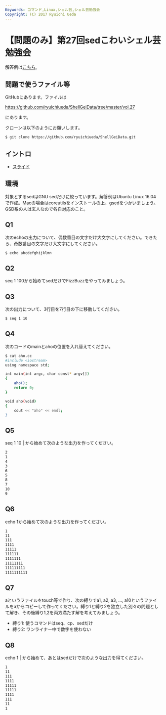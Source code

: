 ```yaml
---
Keywords: コマンド,Linux,シェル芸,シェル芸勉強会
Copyright: (C) 2017 Ryuichi Ueda
---
```


# 【問題のみ】第27回sedこわいシェル芸勉強会
解答例は<a href="/?post=09283">こちら</a>。

<h2>問題で使うファイル等</h2>
GitHubにあります。ファイルは

<a href="https://github.com/ryuichiueda/ShellGeiData/tree/master/vol.27" target="_blank">https://github.com/ryuichiueda/ShellGeiData/tree/master/vol.27</a>

にあります。

クローンは以下のようにお願いします。

```bash
$ git clone https://github.com/ryuichiueda/ShellGeiData.git
```

<h2>イントロ</h2>

<ul>
 <li><a target="_blank" href="/?post_type=presenpress&p=9312">スライド</a></li>
</ul>

<h2>環境</h2>

対象とするsedはGNU sedだけに絞っています。解答例はUbuntu Linux 16.04 で作成。Macの場合はcoreutilsをインストールの上、gsedをつかいましょう。GSD系の人は玄人なので各自対応のこと。

<h2>Q1</h2>

次のechoの出力について、偶数番目の文字だけ大文字にしてください。できたら、奇数番目の文字だけ大文字にしてください。

```bash
$ echo abcdefghijklmn
```


<h2>Q2</h2>

seq 1 100から始めてsedだけでFizzBuzzをやってみましょう。


<h2>Q3</h2>

次の出力について、3行目を7行目の下に移動してください。

```bash
$ seq 1 10
```


<h2>Q4</h2>

次のコードのmainとahoの位置を入れ替えてください。

```bash
$ cat aho.cc 
#include <iostream>
using namespace std;

int main(int argc, char const* argv[])
{
	aho();
	return 0;
}

void aho(void)
{
	cout << "aho" << endl;
}
```


<h2>Q5</h2>

seq 1 10 | から始めて次のような出力を作ってください。

```bash
2
1
4
3
6
5
8
7
10
9
```


<h2>Q6</h2>

echo 1から始めて次のような出力を作ってください。

```bash
1
11
111
1111
11111
111111
1111111
11111111
111111111
1111111111
```


<h2>Q7</h2>
aというファイルをtouch等で作り、次の縛りでa1, a2, a3, ..., a10というファイルをaからコピーして作ってください。縛り1と縛り2を独立した別々の問題として解き、その後縛り1,2を両方満たす解を考えてみましょう。
<ul>
 	<li>縛り1: 使うコマンドはseq、cp、sedだけ</li>
 	<li>縛り2: ワンライナー中で数字を使わない</li>
</ul>

<h2>Q8</h2>

echo 1 | から始めて、あとはsedだけで次のような出力を得てください。

```bash
1
11
111
1111
11111
11111
1111
111
11
1
```


